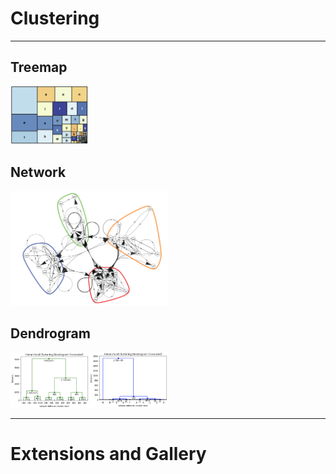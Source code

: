 # Clustering

<hr>

## Treemap

<img src="../media/treemap.jpg" width="25%">

## Network

<img src="../media/cluster.png" width="50%">

## Dendrogram

<img src="../media/dendrogram01.png" width="25%"><img src="../media/dendrogram02.png" width="25%">


<hr>

# Extensions and Gallery

